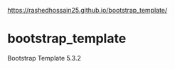  https://rashedhossain25.github.io/bootstrap_template/
# bootstrap_template
Bootstrap Template 5.3.2
